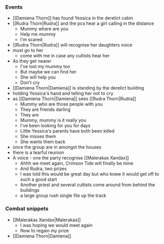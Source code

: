 ### Events

- [[Damiena Thorn]] has found Yessica in the derelict cabin
- [[Rudra Thorn|Rudra]] and the pcs hear a girl calling in the distance
	- Mummy where are you
	- Help me mummy
	- I'm scared
- [[Rudra Thorn|Rudra]] will recognise her daughters voice
- must go to her
	- come with me in case any cultists hear her
- As they get nearer
	- I've lost my mummy too
	- But maybe we can find her
	- She will help you
	- Don't cry
- [[Damiena Thorn|Damiena]] is standing by the derelict building
- holding Yessica's hand and telling her not to cry
- as [[Damiena Thorn|Damiena]] sees [[Rudra Thorn|Rudra]]
	- Mummy who are those people with you
	- They are friends darling
	- They are 
	- Mummy, mummy is it really you
	- I've been looking for you for days
	- Little Yessica's parents have both been killed
	- She misses them
	- She wants them back
- once the group are in amongst the houses
- there is a tearful reunion
- A voice - one the party recognise [[Malerakas Xandax]]
	- Ahhh we meet again, Crimson Tide will finally be mine
	- And Rudra, two prizes
	- I was told this would be great day but who knew it would get off to such a good start
	- Another priest and several cultists come around from behind the buildings
	- a large group rush single file up the track
 
### Combat snippets

- [[Malerakas Xandax|Malerakas]]
	- I was hoping we would meet again
	- Now to regain my prize
- [[Damiena Thorn|Damiena]]

